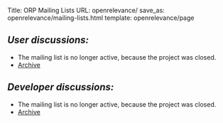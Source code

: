 Title: ORP Mailing Lists
URL: openrelevance/
save_as: openrelevance/mailing-lists.html
template: openrelevance/page

## *User discussions:*

* The mailing list is no longer active, because the project was closed.
* [Archive](http://mail-archives.apache.org/mod_mbox/lucene-openrelevance-user/)


## *Developer discussions:*

* The mailing list is no longer active, because the project was closed.
* [Archive](http://mail-archives.apache.org/mod_mbox/lucene-openrelevance-dev/)
